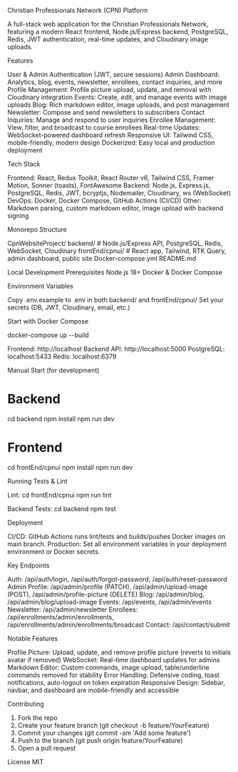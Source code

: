 Christian Professionals Network (CPN) Platform

A full-stack web application for the Christian Professionals Network, featuring a modern React frontend, Node.js/Express backend, PostgreSQL, Redis, JWT authentication, real-time updates, and Cloudinary image uploads.


Features

User & Admin Authentication (JWT, secure sessions)
Admin Dashboard: Analytics, blog, events, newsletter, enrollees, contact inquiries, and more
Profile Management: Profile picture upload, update, and removal with Cloudinary integration
Events: Create, edit, and manage events with image uploads
Blog: Rich markdown editor, image uploads, and post management
Newsletter: Compose and send newsletters to subscribers
Contact Inquiries: Manage and respond to user inquiries
Enrollee Management: View, filter, and broadcast to course enrollees
Real-time Updates: WebSocket-powered dashboard refresh
Responsive UI: Tailwind CSS, mobile-friendly, modern design
Dockerized: Easy local and production deployment


Tech Stack

Frontend: React, Redux Toolkit, React Router v6, Tailwind CSS, Framer Motion, Sonner (toasts), FontAwesome
Backend: Node.js, Express.js, PostgreSQL, Redis, JWT, bcryptjs, Nodemailer, Cloudinary, ws (WebSocket)
DevOps: Docker, Docker Compose, GitHub Actions (CI/CD)
Other: Markdown parsing, custom markdown editor, image upload with backend signing


Monorepo Structure

CpnWebsiteProject/
  backend/         # Node.js/Express API, PostgreSQL, Redis, WebSocket, Cloudinary
  frontEnd/cpnui/  # React app, Tailwind, RTK Query, admin dashboard, public site
  Docker-compose.yml
  README.md


Local Development
Prerequisites
Node.js 18+
Docker & Docker Compose


Environment Variables

Copy .env.example to .env in both backend/ and frontEnd/cpnui/
Set your secrets (DB, JWT, Cloudinary, email, etc.)


Start with Docker Compose

docker-compose up --build

Frontend: http://localhost
Backend API: http://localhost:5000
PostgreSQL: localhost:5433
Redis: localhost:6379


Manual Start (for development)
# Backend
cd backend
npm install
npm run dev

# Frontend
cd frontEnd/cpnui
npm install
npm run dev

Running Tests & Lint

Lint:
  cd frontEnd/cpnui
  npm run lint

Backend Tests:
  cd backend
  npm test


Deployment

CI/CD:
GitHub Actions runs lint/tests and builds/pushes Docker images on main branch.
Production:
Set all environment variables in your deployment environment or Docker secrets.


Key Endpoints

Auth: /api/auth/login, /api/auth/forgot-password, /api/auth/reset-password
Admin Profile: /api/admin/profile (PATCH), /api/admin/upload-image (POST), /api/admin/profile-picture (DELETE)
Blog: /api/admin/blog, /api/admin/blog/upload-image
Events: /api/events, /api/admin/events
Newsletter: /api/admin/newsletter
Enrollees: /api/enrollments/admin/enrollments, /api/enrollments/admin/enrollments/broadcast
Contact: /api/contact/submit


Notable Features

Profile Picture: Upload, update, and remove profile picture (reverts to initials avatar if removed)
WebSocket: Real-time dashboard updates for admins
Markdown Editor: Custom commands, image upload, table/underline commands removed for stability
Error Handling: Defensive coding, toast notifications, auto-logout on token expiration
Responsive Design: Sidebar, navbar, and dashboard are mobile-friendly and accessible


Contributing

1. Fork the repo
2. Create your feature branch (git checkout -b feature/YourFeature)
3. Commit your changes (git commit -am 'Add some feature')
4. Push to the branch (git push origin feature/YourFeature)
5. Open a pull request


License
MIT

